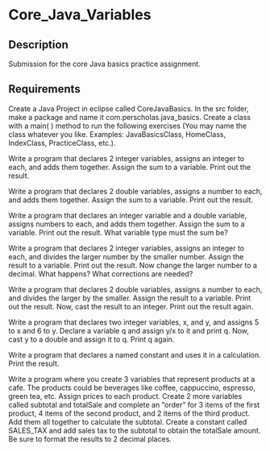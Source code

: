 # Core_Java_Variables

## Description
Submission for the core Java basics practice assignment. 

## Requirements
Create a Java Project in eclipse called CoreJavaBasics. In the src folder, make a package and name it com.perscholas.java_basics. Create a class with a main( ) method to run the following exercises (You may name the class whatever you like. Examples: JavaBasicsClass, HomeClass, IndexClass, PracticeClass, etc.).
 
Write a program that declares 2 integer variables, assigns an integer to each, and adds them together. Assign the sum to a variable. Print out the result.
 
Write a program that declares 2 double variables, assigns a number to each, and adds them together. Assign the sum to a variable. Print out the result.
 
Write a program that declares an integer variable and a double variable, assigns numbers to each, and adds them together. Assign the sum to a variable. Print out the result. What variable type must the sum be?
 
Write a program that declares 2 integer variables, assigns an integer to each, and divides the larger number by the smaller number. Assign the result to a variable. Print out the result. Now change the larger number to a decimal. What happens? What corrections are needed?
 
Write a program that declares 2 double variables, assigns a number to each, and divides the larger by the smaller. Assign the result to a variable. Print out the result. Now, cast the result to an integer. Print out the result again.
 
Write a program that declares two integer variables, x, and y, and assigns 5 to x and 6 to y. Declare a variable q and assign y/x to it and print q. Now, cast y to a double and assign it to q. Print q again.
 
Write a program that declares a named constant and uses it in a calculation. Print the result.
 
Write a program where you create 3 variables that represent products at a cafe. The products could be beverages like coffee, cappuccino, espresso, green tea, etc. Assign prices to each product. Create 2 more variables called subtotal and totalSale and complete an “order” for 3 items of the first product, 4 items of the second product, and 2 items of the third product. Add them all together to calculate the subtotal. Create a constant called SALES_TAX and add sales tax to the subtotal to obtain the totalSale amount. Be sure to format the results to 2 decimal places.

